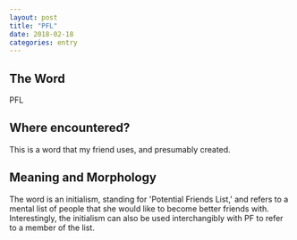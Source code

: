 ```yaml
---
layout: post
title: "PFL"
date: 2018-02-18
categories: entry
---
```

## The Word
PFL

## Where encountered?
This is a word that my friend uses, and presumably created.


## Meaning and Morphology
The word is an initialism, standing for 'Potential Friends List,' and refers to a mental list of people that she would like to become better friends with.
Interestingly, the initialism can also be used interchangibly with PF to refer to a member of the list.
